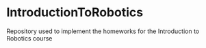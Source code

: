 # IntroductionToRobotics
Repository used to implement the  homeworks for the Introduction to Robotics course
